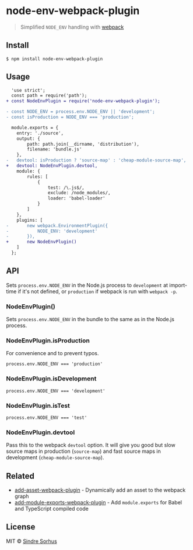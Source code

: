 # node-env-webpack-plugin

> Simplified `NODE_ENV` handling with [webpack](https://webpack.js.org)


## Install

```
$ npm install node-env-webpack-plugin
```


## Usage

```diff
  'use strict';
  const path = require('path');
+ const NodeEnvPlugin = require('node-env-webpack-plugin');

- const NODE_ENV = process.env.NODE_ENV || 'development';
- const isProduction = NODE_ENV === 'production';

  module.exports = {
  	entry: './source',
  	output: {
  		path: path.join(__dirname, 'distribution'),
  		filename: 'bundle.js'
  	},
- 	devtool: isProduction ? 'source-map' : 'cheap-module-source-map',
+ 	devtool: NodeEnvPlugin.devtool,
  	module: {
  		rules: [
  			{
  				test: /\.js$/,
  				exclude: /node_modules/,
  				loader: 'babel-loader'
  			}
  		]
  	},
  	plugins: [
- 		new webpack.EnvironmentPlugin({
- 			NODE_ENV: 'development'
- 		}),
+ 		new NodeEnvPlugin()
  	]
  };
```


## API

Sets `process.env.NODE_ENV` in the Node.js process to `development` at import-time if it's not defined, or `production` if webpack is run with `webpack -p`.

### NodeEnvPlugin()

Sets `process.env.NODE_ENV` in the bundle to the same as in the Node.js process.

### NodeEnvPlugin.isProduction

For convenience and to prevent typos.

`process.env.NODE_ENV === 'production'`

### NodeEnvPlugin.isDevelopment

`process.env.NODE_ENV === 'development'`

### NodeEnvPlugin.isTest

`process.env.NODE_ENV === 'test'`

### NodeEnvPlugin.devtool

Pass this to the webpack `devtool` option. It will give you good but slow source maps in production (`source-map`) and fast source maps in development (`cheap-module-source-map`).


## Related

- [add-asset-webpack-plugin](https://github.com/sindresorhus/add-asset-webpack-plugin) - Dynamically add an asset to the webpack graph
- [add-module-exports-webpack-plugin](https://github.com/sindresorhus/add-module-exports-webpack-plugin) - Add `module.exports` for Babel and TypeScript compiled code


## License

MIT © [Sindre Sorhus](https://sindresorhus.com)
